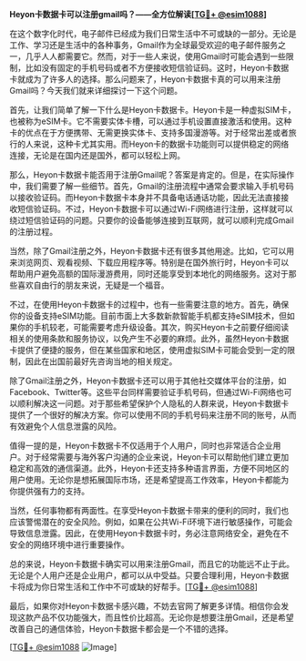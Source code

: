 **Heyon卡数据卡可以注册gmail吗？——全方位解读[[TG💪+ @esim1088](https://t.me/s/esim1088)]**

在这个数字化时代，电子邮件已经成为我们日常生活中不可或缺的一部分。无论是工作、学习还是生活中的各种事务，Gmail作为全球最受欢迎的电子邮件服务之一，几乎人人都需要它。然而，对于一些人来说，使用Gmail时可能会遇到一些限制，比如没有固定的手机号码或者不方便接收短信验证码。这时，Heyon卡数据卡就成为了许多人的选择。那么问题来了，Heyon卡数据卡真的可以用来注册Gmail吗？今天我们就来详细探讨一下这个问题。

首先，让我们简单了解一下什么是Heyon卡数据卡。Heyon卡是一种虚拟SIM卡，也被称为eSIM卡。它不需要实体卡槽，可以通过手机设置直接激活和使用。这种卡的优点在于方便携带、无需更换实体卡、支持多国漫游等。对于经常出差或者旅行的人来说，这种卡尤其实用。而Heyon卡的数据卡功能则可以提供稳定的网络连接，无论是在国内还是国外，都可以轻松上网。

那么，Heyon卡数据卡能否用于注册Gmail呢？答案是肯定的。但是，在实际操作中，我们需要了解一些细节。首先，Gmail的注册流程中通常会要求输入手机号码以接收验证码。而Heyon卡数据卡本身并不具备电话通话功能，因此无法直接接收短信验证码。不过，Heyon卡数据卡可以通过Wi-Fi网络进行注册，这样就可以绕过短信验证码的问题。只要你的设备能够连接到互联网，就可以顺利完成Gmail的注册过程。

当然，除了Gmail注册之外，Heyon卡数据卡还有很多其他用途。比如，它可以用来浏览网页、观看视频、下载应用程序等。特别是在国外旅行时，Heyon卡可以帮助用户避免高额的国际漫游费用，同时还能享受到本地化的网络服务。这对于那些喜欢自由行的朋友来说，无疑是一个福音。

不过，在使用Heyon卡数据卡的过程中，也有一些需要注意的地方。首先，确保你的设备支持eSIM功能。目前市面上大多数新款智能手机都支持eSIM技术，但如果你的手机较老，可能需要考虑升级设备。其次，购买Heyon卡之前要仔细阅读相关的使用条款和服务协议，以免产生不必要的麻烦。此外，虽然Heyon卡数据卡提供了便捷的服务，但在某些国家和地区，使用虚拟SIM卡可能会受到一定的限制，因此在出国前最好先咨询当地的相关规定。

除了Gmail注册之外，Heyon卡数据卡还可以用于其他社交媒体平台的注册，如Facebook、Twitter等。这些平台同样需要验证手机号码，但通过Wi-Fi网络也可以顺利解决这一问题。对于那些希望保护个人隐私的人群来说，Heyon卡数据卡提供了一个很好的解决方案。你可以使用不同的手机号码来注册不同的账号，从而有效避免个人信息泄露的风险。

值得一提的是，Heyon卡数据卡不仅适用于个人用户，同时也非常适合企业用户。对于经常需要与海外客户沟通的企业来说，Heyon卡可以帮助他们建立更加稳定和高效的通信渠道。此外，Heyon卡还支持多种语言界面，方便不同地区的用户使用。无论你是想拓展国际市场，还是希望提高工作效率，Heyon卡都能为你提供强有力的支持。

当然，任何事物都有两面性。在享受Heyon卡数据卡带来的便利的同时，我们也应该警惕潜在的安全风险。例如，如果在公共Wi-Fi环境下进行敏感操作，可能会导致信息泄露。因此，在使用Heyon卡数据卡时，务必注意网络安全，避免在不安全的网络环境中进行重要操作。

总的来说，Heyon卡数据卡确实可以用来注册Gmail，而且它的功能远不止于此。无论是个人用户还是企业用户，都可以从中受益。只要合理利用，Heyon卡数据卡将成为你日常生活和工作中不可或缺的好帮手。[[TG💪+ @esim1088](https://t.me/s/esim1088)]

最后，如果你对Heyon卡数据卡感兴趣，不妨去官网了解更多详情。相信你会发现这款产品不仅功能强大，而且性价比超高。无论你是想要注册Gmail，还是希望改善自己的通信体验，Heyon卡数据卡都会是一个不错的选择。

[[TG💪+ @esim1088](https://t.me/s/esim1088) ![Image](https://i.postimg.cc/4NQfJmqS/Snipaste-2025-05-13-00-14-12.png)]
